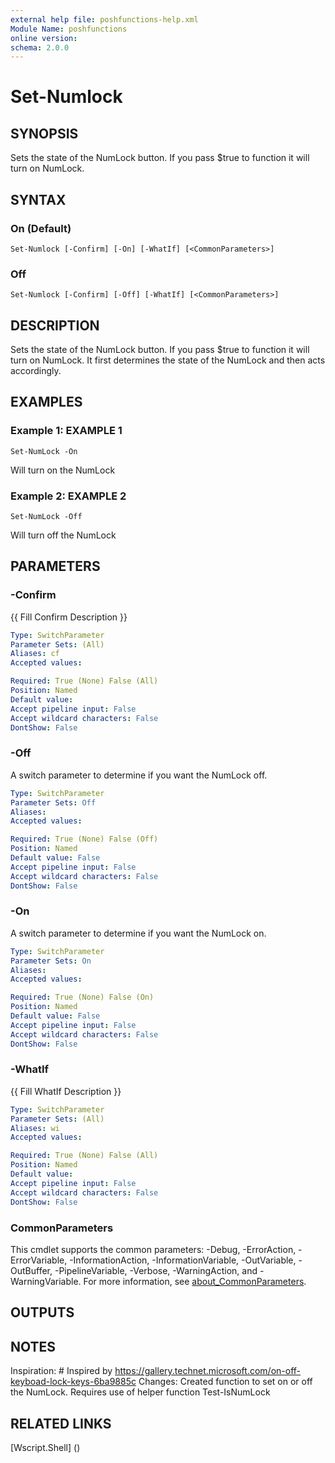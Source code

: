 ```yaml
---
external help file: poshfunctions-help.xml
Module Name: poshfunctions
online version: 
schema: 2.0.0
---
```


# Set-Numlock

## SYNOPSIS

Sets the state of the NumLock button. If you pass $true to function it will turn on NumLock.

## SYNTAX

### On (Default)

```
Set-Numlock [-Confirm] [-On] [-WhatIf] [<CommonParameters>]
```

### Off

```
Set-Numlock [-Confirm] [-Off] [-WhatIf] [<CommonParameters>]
```

## DESCRIPTION

Sets the state of the NumLock button.
If you pass $true to function it will turn on NumLock.
It first determines the state of the NumLock and then acts accordingly.


## EXAMPLES

### Example 1: EXAMPLE 1

```
Set-NumLock -On
```

Will turn on the NumLock





### Example 2: EXAMPLE 2

```
Set-NumLock -Off
```

Will turn off the NumLock






## PARAMETERS

### -Confirm

{{ Fill Confirm Description }}

```yaml
Type: SwitchParameter
Parameter Sets: (All)
Aliases: cf
Accepted values: 

Required: True (None) False (All)
Position: Named
Default value: 
Accept pipeline input: False
Accept wildcard characters: False
DontShow: False
```

### -Off

A switch parameter to determine if you want the NumLock off.

```yaml
Type: SwitchParameter
Parameter Sets: Off
Aliases: 
Accepted values: 

Required: True (None) False (Off)
Position: Named
Default value: False
Accept pipeline input: False
Accept wildcard characters: False
DontShow: False
```

### -On

A switch parameter to determine if you want the NumLock on.

```yaml
Type: SwitchParameter
Parameter Sets: On
Aliases: 
Accepted values: 

Required: True (None) False (On)
Position: Named
Default value: False
Accept pipeline input: False
Accept wildcard characters: False
DontShow: False
```

### -WhatIf

{{ Fill WhatIf Description }}

```yaml
Type: SwitchParameter
Parameter Sets: (All)
Aliases: wi
Accepted values: 

Required: True (None) False (All)
Position: Named
Default value: 
Accept pipeline input: False
Accept wildcard characters: False
DontShow: False
```


### CommonParameters

This cmdlet supports the common parameters: -Debug, -ErrorAction, -ErrorVariable, -InformationAction, -InformationVariable, -OutVariable, -OutBuffer, -PipelineVariable, -Verbose, -WarningAction, and -WarningVariable. For more information, see [about_CommonParameters](http://go.microsoft.com/fwlink/?LinkID=113216).

## OUTPUTS

### 


## NOTES

Inspiration: # Inspired by https://gallery.technet.microsoft.com/on-off-keyboad-lock-keys-6ba9885c
Changes:     Created function to set on or off the NumLock.
Requires use of helper function Test-IsNumLock


## RELATED LINKS

[Wscript.Shell] ()

